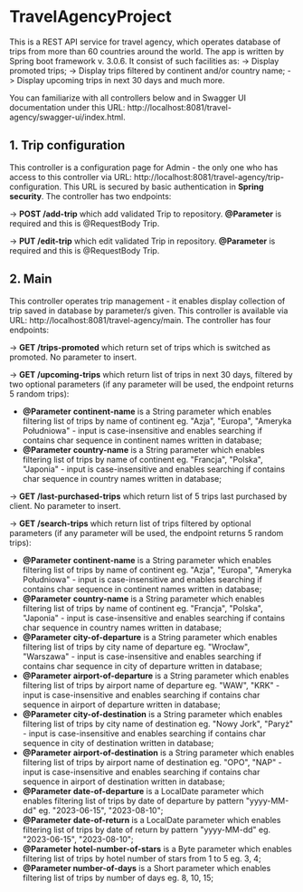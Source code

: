 # TravelAgencyProject

This is a REST API service for travel agency, which operates database of trips from more than 60 countries around the world.
The app is written by Spring boot framework v. 3.0.6. It consist of such facilities as:
-> Display promoted trips;
-> Display trips filtered by continent and/or country name;
-> Display upcoming trips in next 30 days and much more.

You can familiarize with all controllers below and in Swagger UI documentation under this URL: http://localhost:8081/travel-agency/swagger-ui/index.html.

## 1. Trip configuration

This controller is a configuration page for Admin - the only one who has access to this controller via URL: http://localhost:8081/travel-agency/trip-configuration.
This URL is secured by basic authentication in **Spring security**. The controller has two endpoints:

-> **POST /add-trip** which add validated Trip to repository.
**@Parameter** is required and this is @RequestBody Trip.

-> **PUT /edit-trip** which edit validated Trip in repository.
**@Parameter** is required and this is @RequestBody Trip.

## 2. Main
This controller operates trip management - it enables display collection of trip saved in database by parameter/s given.
This controller is available via URL: http://localhost:8081/travel-agency/main. The controller has four endpoints:

-> **GET /trips-promoted** which return set of trips which is switched as promoted. No parameter to insert.

-> **GET /upcoming-trips** which return list of trips in next 30 days, filtered by two optional parameters (if any parameter will be used, the endpoint returns 5 random trips):
 - **@Parameter** **continent-name** is a String parameter which enables filtering list of trips by name of continent eg. "Azja", "Europa", "Ameryka Południowa" - input is case-insensitive and enables searching if contains char sequence in continent names written in database;
 - **@Parameter** **country-name** is a String parameter which enables filtering list of trips by name of continent eg. "Francja", "Polska", "Japonia" - input is case-insensitive and enables searching if contains char sequence in country names written in database;
  
 -> **GET /last-purchased-trips** which return list of 5 trips last purchased by client. No parameter to insert.
 
 -> **GET /search-trips** which return list of trips filtered by optional parameters (if any parameter will be used, the endpoint returns 5 random trips):
 - **@Parameter** **continent-name** is a String parameter which enables filtering list of trips by name of continent eg. "Azja", "Europa", "Ameryka Południowa" - input is case-insensitive and enables searching if contains char sequence in continent names written in database;
 - **@Parameter** **country-name** is a String parameter which enables filtering list of trips by name of continent eg. "Francja", "Polska", "Japonia" - input is case-insensitive and enables searching if contains char sequence in country names written in database;
 - **@Parameter** **city-of-departure** is a String parameter which enables filtering list of trips by city name of departure eg. "Wrocław", "Warszawa" - input is case-insensitive and enables searching if contains char sequence in city of departure written in database;
 - **@Parameter** **airport-of-departure** is a String parameter which enables filtering list of trips by airport name of departure eg. "WAW", "KRK" - input is case-insensitive and enables searching if contains char sequence in airport of departure written in database;
 - **@Parameter** **city-of-destination** is a String parameter which enables filtering list of trips by city name of destination eg. "Nowy Jork", "Paryż" - input is case-insensitive and enables searching if contains char sequence in city of destination written in database;
 - **@Parameter** **airport-of-destination** is a String parameter which enables filtering list of trips by airport name of destination eg. "OPO", "NAP" - input is case-insensitive and enables searching if contains char sequence in airport of destination written in database;
 - **@Parameter** **date-of-departure** is a LocalDate parameter which enables filtering list of trips by date of departure by pattern "yyyy-MM-dd" eg. "2023-06-15", "2023-08-10";
 - **@Parameter** **date-of-return** is a LocalDate parameter which enables filtering list of trips by date of return by pattern "yyyy-MM-dd" eg. "2023-06-15", "2023-08-10";
 - **@Parameter** **hotel-number-of-stars** is a Byte parameter which enables filtering list of trips by hotel number of stars from 1 to 5 eg. 3, 4;
 - **@Parameter number-of-days** is a Short parameter which enables filtering list of trips by number of days eg. 8, 10, 15;
